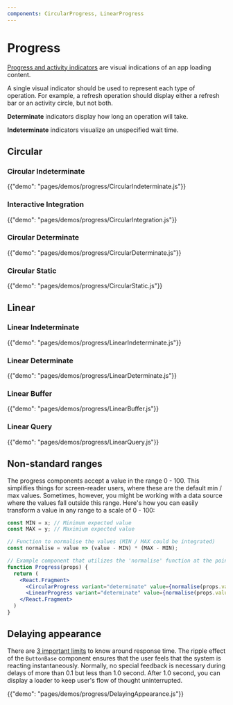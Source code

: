```yaml
---
components: CircularProgress, LinearProgress
---
```


# Progress

[Progress and activity indicators](https://material.io/guidelines/components/progress-activity.html)
are visual indications of an app loading content.

A single visual indicator should be used to represent each type of operation.
For example, a refresh operation should display either a refresh bar or an activity circle, but not both.

**Determinate** indicators display how long an operation will take.

**Indeterminate** indicators visualize an unspecified wait time.

## Circular

### Circular Indeterminate

{{"demo": "pages/demos/progress/CircularIndeterminate.js"}}

### Interactive Integration

{{"demo": "pages/demos/progress/CircularIntegration.js"}}

### Circular Determinate

{{"demo": "pages/demos/progress/CircularDeterminate.js"}}

### Circular Static

{{"demo": "pages/demos/progress/CircularStatic.js"}}

## Linear

### Linear Indeterminate

{{"demo": "pages/demos/progress/LinearIndeterminate.js"}}

### Linear Determinate

{{"demo": "pages/demos/progress/LinearDeterminate.js"}}

### Linear Buffer

{{"demo": "pages/demos/progress/LinearBuffer.js"}}

### Linear Query

{{"demo": "pages/demos/progress/LinearQuery.js"}}

## Non-standard ranges

The progress components accept a value in the range 0 - 100. This simplifies things for screen-reader users, where these are the default min / max values. Sometimes, however, you might be working with a data source where the values fall outside this range. Here's how you can easily transform a value in any range to a scale of 0 - 100:

```jsx
const MIN = x; // Minimum expected value
const MAX = y; // Maximium expected value

// Function to normalise the values (MIN / MAX could be integrated)
const normalise = value => (value - MIN) * (MAX - MIN);

// Example component that utilizes the 'normalise' function at the point of render.
function Progress(props) {
  return (
    <React.Fragment>
      <CircularProgress variant="determinate" value={normalise(props.value)} />
      <LinearProgress variant="determinate" value={normalise(props.value)} />
    </React.Fragment>
  )
}
```

## Delaying appearance

There are [3 important limits](http://www.nngroup.com/articles/response-times-3-important-limits/) to know around response time.
The ripple effect of the `ButtonBase` component ensures that the user feels that the system is reacting instantaneously.
Normally, no special feedback is necessary during delays of more than 0.1 but less than 1.0 second.
After 1.0 second, you can display a loader to keep user's flow of thought uninterrupted.

{{"demo": "pages/demos/progress/DelayingAppearance.js"}}
